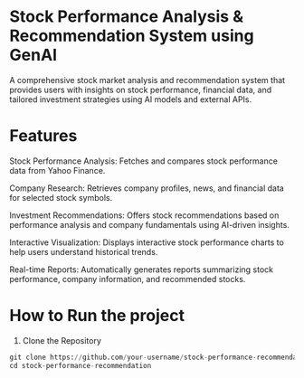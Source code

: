 # Stock Performance Analysis & Recommendation System using GenAI

A comprehensive stock market analysis and recommendation system that provides users with insights on stock performance, financial data, and tailored investment strategies using AI models and external APIs.

# Features

Stock Performance Analysis: Fetches and compares stock performance data from Yahoo Finance.

Company Research: Retrieves company profiles, news, and financial data for selected stock symbols.

Investment Recommendations: Offers stock recommendations based on performance analysis and company fundamentals using AI-driven insights.

Interactive Visualization: Displays interactive stock performance charts to help users understand historical trends.

Real-time Reports: Automatically generates reports summarizing stock performance, company information, and recommended stocks.

# How to Run the project

1. Clone the Repository
```python
git clone https://github.com/your-username/stock-performance-recommendation.git
cd stock-performance-recommendation

